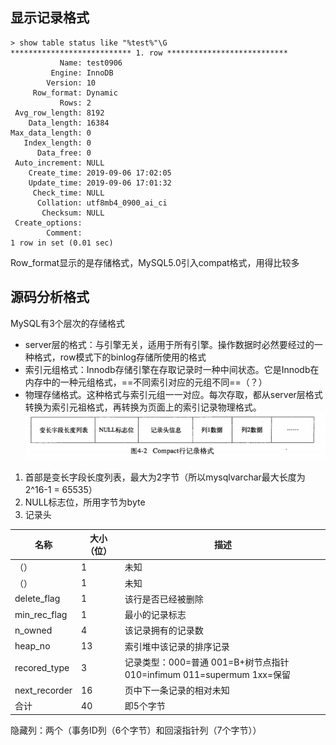 ## 显示记录格式
```
> show table status like "%test%"\G
*************************** 1. row ***************************
           Name: test0906
         Engine: InnoDB
        Version: 10
     Row_format: Dynamic
           Rows: 2
 Avg_row_length: 8192
    Data_length: 16384
Max_data_length: 0
   Index_length: 0
      Data_free: 0
 Auto_increment: NULL
    Create_time: 2019-09-06 17:02:05
    Update_time: 2019-09-06 17:01:32
     Check_time: NULL
      Collation: utf8mb4_0900_ai_ci
       Checksum: NULL
 Create_options: 
        Comment: 
1 row in set (0.01 sec)
```
Row_format显示的是存储格式，MySQL5.0引入compat格式，用得比较多

## 源码分析格式
MySQL有3个层次的存储格式
- server层的格式：与引擎无关，适用于所有引擎。操作数据时必然要经过的一种格式，row模式下的binlog存储所使用的格式
- 索引元组格式：Innodb存储引擎在存取记录时一种中间状态。它是Innodb在内存中的一种元组格式，==不同索引对应的元组不同==（？）
- 物理存储格式。这种格式与索引元组一一对应。每次存取，都从server层格式转换为索引元祖格式，再转换为页面上的索引记录物理格式。
![compat格式](pic/Innodb%E8%AE%B0%E5%BD%95%E6%A0%BC%E5%BC%8F.png)
1. 首部是变长字段长度列表，最大为2字节（所以mysqlvarchar最大长度为2^16-1 = 65535）
2. NULL标志位，所用字节为byte
3. 记录头

名称 | 大小（位） | 描述
---|--- | ---
（） | 1 | 未知
（） | 1 | 未知
delete_flag | 1 | 该行是否已经被删除
min_rec_flag | 1 | 最小的记录标志
n_owned | 4 | 该记录拥有的记录数
heap_no | 13 | 索引堆中该记录的排序记录
recored_type | 3 | 记录类型：000=普通 001=B+树节点指针 010=infimum 011=supermum 1xx=保留
next_recorder | 16 | 页中下一条记录的相对未知
合计 | 40 | 即5个字节

隐藏列：两个（事务ID列（6个字节）和回滚指针列（7个字节））<p>